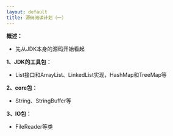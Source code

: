 ```yaml
---
layout: default
title: 源码阅读计划（一）
---
```

**概述：** 
- 先从JDK本身的源码开始看起

**1、JDK的工具包：** 

- List接口和ArrayList、LinkedList实现，HashMap和TreeMap等

**2、core包：** 
- String、StringBuffer等

**3、IO包：** 
- FileReader等类